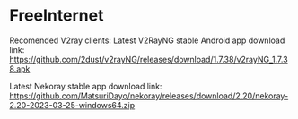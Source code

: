 # FreeInternet
Recomended V2ray clients:
Latest V2RayNG stable Android app download link: https://github.com/2dust/v2rayNG/releases/download/1.7.38/v2rayNG_1.7.38.apk

Latest Nekoray stable app download link: https://github.com/MatsuriDayo/nekoray/releases/download/2.20/nekoray-2.20-2023-03-25-windows64.zip

